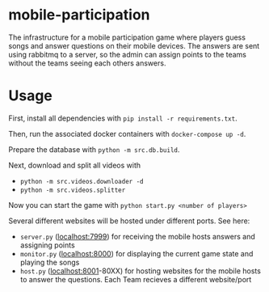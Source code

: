 # mobile-participation
The infrastructure for a mobile participation game where players guess songs and answer questions on their mobile devices. The answers are sent using rabbitmq to a server, so the admin can assign points to the teams without the teams seeing each others answers.



# Usage

First, install all dependencies with `pip install -r requirements.txt`.

Then, run the associated docker containers with `docker-compose up -d`.

Prepare the database with `python -m src.db.build`.

Next, download and split all videos with
- `python -m src.videos.downloader -d`
- `python -m src.videos.splitter`

Now you can start the game with
`python start.py <number of players>`

Several different websites will be hosted under different ports. See here:

- `server.py` ([localhost:7999](http://localhost:7999)) for receiving the mobile hosts answers and assigning points
- `monitor.py` ([localhost:8000](http://localhost:8000)) for displaying the current game state and playing the songs
- `host.py` ([localhost:8001](http://localhost:8001)-80XX) for hosting websites for the mobile hosts to answer the questions. Each Team recieves a different website/port

